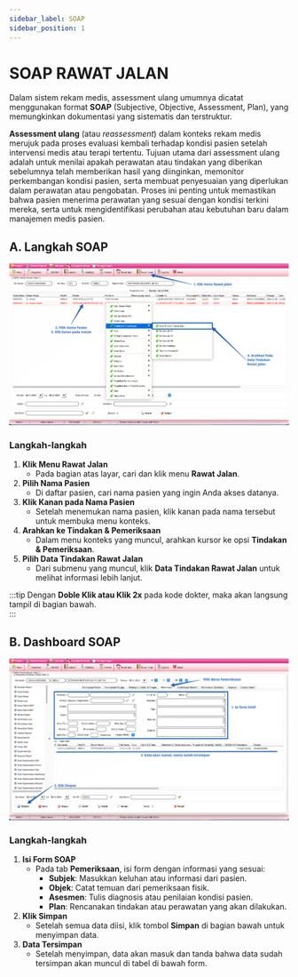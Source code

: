 ```yaml
---
sidebar_label: SOAP
sidebar_position: 1
---
```


# SOAP RAWAT JALAN
Dalam sistem rekam medis, assessment ulang umumnya dicatat menggunakan format **SOAP** (Subjective, Objective, Assessment, Plan), yang memungkinkan dokumentasi yang sistematis dan terstruktur.

**Assessment ulang** (atau *reassessment*) dalam konteks rekam medis merujuk pada proses evaluasi kembali terhadap kondisi pasien setelah intervensi medis atau terapi tertentu. Tujuan utama dari assessment ulang adalah untuk menilai apakah perawatan atau tindakan yang diberikan sebelumnya telah memberikan hasil yang diinginkan, memonitor perkembangan kondisi pasien, serta membuat penyesuaian yang diperlukan dalam perawatan atau pengobatan. Proses ini penting untuk memastikan bahwa pasien menerima perawatan yang sesuai dengan kondisi terkini mereka, serta untuk mengidentifikasi perubahan atau kebutuhan baru dalam manajemen medis pasien.

## A. Langkah SOAP
![alt text](image.png)
### Langkah-langkah

1. **Klik Menu Rawat Jalan**
   - Pada bagian atas layar, cari dan klik menu **Rawat Jalan**.
2. **Pilih Nama Pasien**
   - Di daftar pasien, cari nama pasien yang ingin Anda akses datanya.
3. **Klik Kanan pada Nama Pasien**
   - Setelah menemukan nama pasien, klik kanan pada nama tersebut untuk membuka menu konteks.
4. **Arahkan ke Tindakan & Pemeriksaan**
   - Dalam menu konteks yang muncul, arahkan kursor ke opsi **Tindakan & Pemeriksaan**.
5. **Pilih Data Tindakan Rawat Jalan**
   - Dari submenu yang muncul, klik **Data Tindakan Rawat Jalan** untuk melihat informasi lebih lanjut.

:::tip
Dengan **Doble Klik atau Klik 2x** pada kode dokter, maka akan langsung tampil di bagian bawah.    
:::
   
## B. Dashboard SOAP
![alt text](image-1.png)
### Langkah-langkah
1. **Isi Form SOAP**
   - Pada tab **Pemeriksaan**, isi form dengan informasi yang sesuai:
     - **Subjek**: Masukkan keluhan atau informasi dari pasien.
     - **Objek**: Catat temuan dari pemeriksaan fisik.
     - **Asesmen**: Tulis diagnosis atau penilaian kondisi pasien.
     - **Plan**: Rencanakan tindakan atau perawatan yang akan dilakukan.
2. **Klik Simpan**
   - Setelah semua data diisi, klik tombol **Simpan** di bagian bawah untuk menyimpan data.
3. **Data Tersimpan**
   - Setelah menyimpan, data akan masuk dan tanda bahwa data sudah tersimpan akan muncul di tabel di bawah form.
